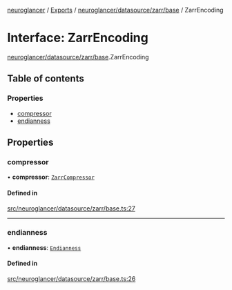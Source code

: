 [neuroglancer](../README.md) / [Exports](../modules.md) / [neuroglancer/datasource/zarr/base](../modules/neuroglancer_datasource_zarr_base.md) / ZarrEncoding

# Interface: ZarrEncoding

[neuroglancer/datasource/zarr/base](../modules/neuroglancer_datasource_zarr_base.md).ZarrEncoding

## Table of contents

### Properties

- [compressor](neuroglancer_datasource_zarr_base.ZarrEncoding.md#compressor)
- [endianness](neuroglancer_datasource_zarr_base.ZarrEncoding.md#endianness)

## Properties

### compressor

• **compressor**: [`ZarrCompressor`](../enums/neuroglancer_datasource_zarr_base.ZarrCompressor.md)

#### Defined in

[src/neuroglancer/datasource/zarr/base.ts:27](https://github.com/ActiveBrainAtlas2/neuroglancer/blob/91617476/src/neuroglancer/datasource/zarr/base.ts#L27)

___

### endianness

• **endianness**: [`Endianness`](../enums/neuroglancer_util_endian.Endianness.md)

#### Defined in

[src/neuroglancer/datasource/zarr/base.ts:26](https://github.com/ActiveBrainAtlas2/neuroglancer/blob/91617476/src/neuroglancer/datasource/zarr/base.ts#L26)
